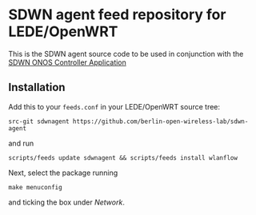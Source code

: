 # SDWN agent feed repository for LEDE/OpenWRT

This is the SDWN agent source code to be used in conjunction with the [SDWN ONOS Controller Application](https://github.com/berlin-open-wireless-lab/sdwn-onos)

## Installation

Add this to your ```feeds.conf``` in your LEDE/OpenWRT source tree:
```
src-git sdwnagent https://github.com/berlin-open-wireless-lab/sdwn-agent
```
and run
```
scripts/feeds update sdwnagent && scripts/feeds install wlanflow
```
Next, select the package running
```
make menuconfig
```
and ticking the box under _Network_.
